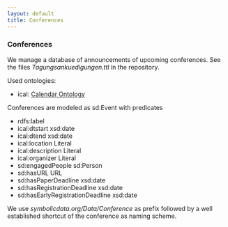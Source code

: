 ```yaml
---
layout: default
title: Conferences
---
```


### Conferences

We manage a database of announcements of upcoming conferences. See the files *Tagungsankuedigungen.ttl* in the repository.

Used ontologies:

-   ical: [Calendar Ontology](http://www.w3.org/2002/12/cal/ical)

Conferences are modeled as sd:Event with predicates

-   rdfs:label
-   ical:dtstart xsd:date
-   ical:dtend xsd:date
-   ical:location Literal
-   ical:description Literal
-   ical:organizer Literal
-   sd:engagedPeople sd:Person
-   sd:hasURL URL
-   sd:hasPaperDeadline xsd:date
-   sd:hasRegistrationDeadline xsd:date
-   sd:hasEarlyRegistrationDeadline xsd:date

We use *symbolicdata.org/Data/Conference* as prefix followed by a well established shortcut of the conference as naming scheme.
